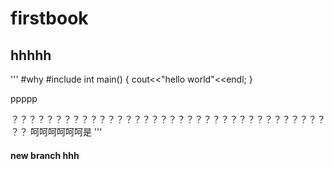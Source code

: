 # firstbook
## hhhhh
'''
#why
#include<iostream>
int main()
{
	cout<<"hello world"<<endl;
}

ppppp

？？？？？？？？？？？？？？？？？？？？？？？？？？？？？？？？？？？？？？
呵呵呵呵呵呵是
'''
#### new branch hhh